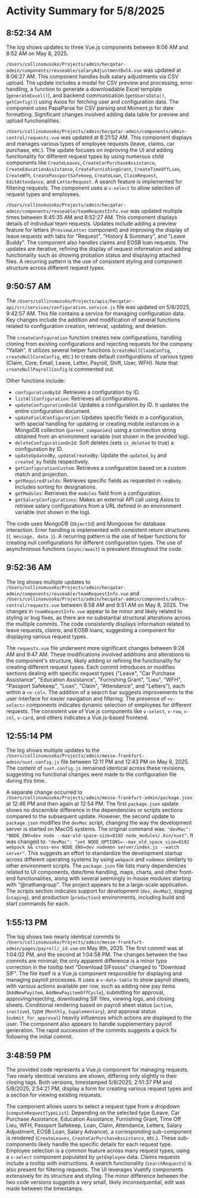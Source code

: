 # Activity Summary for 5/8/2025

## 8:52:34 AM
The log shows updates to three Vue.js components between 8:06 AM and 8:52 AM on May 8, 2025.

`/Users/collinsmusoko/Projects/admin/hecqatar-admin/components/reuseable/salaryAdjustmentBulk.vue`  was updated at 8:06:27 AM. This component handles bulk salary adjustments via CSV upload.  The update includes a modal for CSV preview and processing,  error handling,  a function to generate a downloadable Excel template (`generateExcel()`),  and  backend communication (`getUsersData()`, `getConfig()`) using Axios for fetching user and configuration data.  The component uses PapaParse for CSV parsing and Moment.js for date formatting.  Significant changes involved adding data table for preview and upload functionalities.

`/Users/collinsmusoko/Projects/admin/hecqatar-admin/components/admin-central/requests.vue` was updated at 8:21:52 AM. This component displays and manages various types of employee requests (leave, claims, car purchase, etc.).  The update focuses on improving the UI and adding functionality for different request types by using numerous child components like `CreateLeaves`, `CreateCarPurchaseAssistance`, `CreateEducationAssistance`, `CreateFurnishingGrant`, `CreateTimeOffLieu`, `CreateWfh`, `CreatePassportSafekeep`, `CreateLoan`, `ClaimRequest`, `EditAttendance`, and `LetterRequest`. A search feature is implemented for filtering requests.  The component uses a `v-select` to allow selection of request types and employees.

`/Users/collinsmusoko/Projects/admin/hecqatar-admin/components/reuseable/teamRequestInfo.vue` was updated multiple times between 8:45:35 AM and 8:52:27 AM.  This component displays details of individual team requests. Updates include adding a preview feature for letters (`PreviewLetter` component) and improving the display of leave requests with tabs for "Request", "History & Summary", and "Leave Buddy".  The component also handles claims and EOSB loan requests.  The updates are iterative, refining the display of request information and adding functionality such as showing probation status and displaying attached files.  A recurring pattern is the use of consistent styling and component structure across different request types.


## 9:50:57 AM
The `/Users/collinsmusoko/Projects/apis/hecqatar-api/src/services/configuration.service.js` file was updated on 5/8/2025, 9:42:57 AM.  This file contains a service for managing configuration data.  Key changes include the addition and modification of several functions related to configuration creation, retrieval, updating, and deletion.

The `createConfiguration` function creates new configurations, handling cloning from existing configurations and  rejecting requests for the company "Yallah". It utilizes several helper functions (`createNullClaimConfig`, `createNullCoreConfig`, etc.) to create default configurations of various types (Claim, Core, Email, Leave, Letter, Payroll, Shift, User, WFH).  Note that `createNullPayrollConfig` is commented out.

Other functions include:

* `configurationById`: Retrieves a configuration by ID.
* `listAllConfiguration`: Retrieves all configurations.
* `updateConfigurationOnId`: Updates a configuration by ID.  It updates the entire configuration document.
* `updateFieldConfiguration`:  Updates specific fields in a configuration, with special handling for updating or creating mobile instances in a MongoDB collection (`parent_companies`) using a connection string obtained from an environment variable (not shown in the provided log).
* `deleteConfigurationOnId`: Soft deletes (sets `is_deleted` to true) a configuration by ID.
* `updateUpdatedBy`, `updateCreatedBy`: Update the `updated_by` and `created_by` fields respectively.
* `getConfigurationCustom`: Retrieves a configuration based on a custom match and projection.
* `getRequiredFields`: Retrieves specific fields as requested in `reqBody`. Includes sorting for designations.
* `getModules`: Retrieves the `modules` field from a configuration.
* `getSalaryConfigurations`: Makes an external API call using Axios to retrieve salary configurations from a URL defined in an environment variable (not shown in the log).


The code uses MongoDB (`ObjectId`) and Mongoose for database interaction.  Error handling is implemented with consistent return structures (`{ message, data }`).  A recurring pattern is the use of helper functions for creating null configurations for different configuration types.  The use of asynchronous functions (`async/await`) is prevalent throughout the code.


## 9:52:36 AM
The log shows multiple updates to `/Users/collinsmusoko/Projects/admin/hecqatar-admin/components/reuseable/teamRequestInfo.vue` and `/Users/collinsmusoko/Projects/admin/hecqatar-admin/components/admin-central/requests.vue` between 8:58 AM and 9:51 AM on May 8, 2025.  The changes in `teamRequestInfo.vue` appear to be minor and likely related to styling or bug fixes, as there are no substantial structural alterations across the multiple commits.  The code consistently displays information related to leave requests, claims, and EOSB loans, suggesting a component for displaying various request types.

The `requests.vue` file underwent more significant changes between 9:28 AM and 9:47 AM. These modifications involved additions and alterations to the component's structure, likely adding or refining the functionality for creating different request types.  Each commit introduces or modifies sections dealing with specific request types ("Leave", "Car Purchase Assistance", "Education Assistance", "Furnishing Grant", "Lieu", "WFH", "Passport Safekeep", "Loan", "Claim", "Attendance", and "Letters"),  each within a `<v-col>`.  The addition of a search bar suggests improvements to the user interface for easier navigation and filtering.  The presence of `<v-select>` components indicates dynamic selection of employees for different requests. The consistent use of Vue.js components like `v-select`, `v-row`, `v-col`, `v-card`, and others indicates a Vue.js-based frontend.


## 12:55:14 PM
The log shows multiple updates to the `/Users/collinsmusoko/Projects/admin/messe-frankfurt-admin/nuxt.config.js` file between 12:11 PM and 12:43 PM on May 8, 2025.  The content of `nuxt.config.js` remained identical across these revisions, suggesting no functional changes were made to the configuration file during this time.

A separate change occurred to `/Users/collinsmusoko/Projects/admin/messe-frankfurt-admin/package.json` at 12:46 PM and then again at 12:54 PM. The first `package.json` update shows no discernible difference in the dependencies or scripts sections compared to the subsequent update. However, the second update to `package.json` modifies the `devMac` script, changing the way the development server is started on MacOS systems. The original command was: `"devMac": "NODE_ENV=dev node --max-old-space-size=8192 node_modules/.bin/nuxt"`.  It was changed to: `"devMac": "set NODE_OPTIONS=--max_old_space_size=8192 webpack && cross-env NODE_ENV=dev nodemon server/index.js --watch server"`. This suggests an effort to standardize the development startup across different operating systems by using `webpack` and `nodemon` similarly to other environment scripts.  The `package.json` file lists many dependencies related to UI components, date/time handling, maps, charts, and other front-end functionalities, along with several seemingly in-house modules starting with "@nathangroup".  The project appears to be a large-scale application.  The scripts section indicates support for development (`dev`, `devMac`), staging (`staging`), and production (`production`) environments, including build and start commands for each.


## 1:55:13 PM
The log shows two nearly identical commits to `/Users/collinsmusoko/Projects/admin/messe-frankfurt-admin/pages/payroll/_id.vue` on May 8th, 2025.  The first commit was at 1:04:02 PM, and the second at 1:04:58 PM.  The changes between the two commits are minimal;  the only apparent difference is a minor typo correction in the tooltip text "Download SIFsssss" changed to "Download SIF". The file itself is a Vue.js component responsible for displaying and managing payroll processes.  It uses a `v-data-table` to show payroll sheets, with various actions available per row, such as adding new pay items (`AddNewPayitem`, `AddNewPayitemOffCycle`), submitting for approval, approving/rejecting, downloading SIF files, viewing logs, and closing sheets.  Conditional rendering based on payroll sheet status (`active`, `inactive`), type (`Monthly`, `Supplementary`), and approval status (`submit_for_approval`) heavily influences which actions are displayed to the user.  The component also appears to handle supplementary payroll generation.  The rapid succession of the commits suggests a quick fix following the initial commit.


## 3:48:59 PM
The provided code represents a Vue.js component for managing requests.  Two nearly identical versions are shown, differing only slightly in their closing tags.  Both versions, timestamped 5/8/2025, 2:51:37 PM and 5/8/2025, 2:54:21 PM, display a form for creating various request types and a section for viewing existing requests.

The component allows users to select a request type from a dropdown (`computeRequestTypeList`).  Depending on the selected type (Leave, Car Purchase Assistance, Education Assistance, Furnishing Grant, Time Off Lieu, WFH, Passport Safekeep, Loan, Claim, Attendance, Letters, Salary Adjustment, EOSB Loan, Salary Advance), a corresponding sub-component is rendered (`CreateLeaves`, `CreateCarPurchaseAssistance`, etc.).  These sub-components likely handle the specific details for each request type.  Employee selection is a common feature across many request types, using a `v-select` component populated by `getEmployee` data.  Claims requests include a tooltip with instructions.  A search functionality (`searchRequests`) is also present for filtering requests.  The UI leverages Vuetify components extensively for its structure and styling.  The minor difference between the two code versions suggests a very small, likely inconsequential, edit was made between the timestamps.
